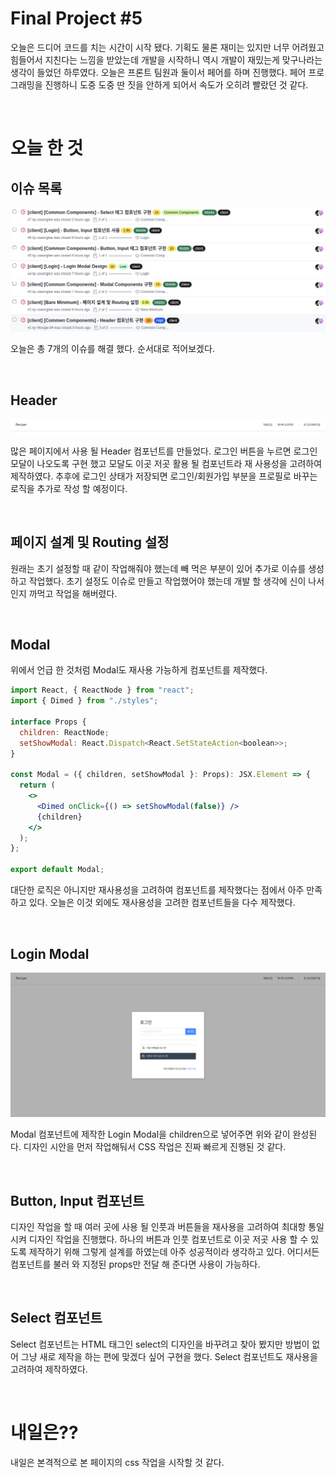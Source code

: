 # Final Project #5

오늘은 드디어 코드를 치는 시간이 시작 됐다. 기획도 물론 재미는 있지만 너무 어려웠고 힘들어서 지친다는 느낌을 받았는데 개발을 시작하니 역시 개발이 재밌는게 맞구나라는 생각이 들었던 하루였다. 오늘은 프론트 팀원과 둘이서 페어를 하며 진행했다. 페어 프로그래밍을 진행하니 도중 도중 딴 짓을 안하게 되어서 속도가 오히려 빨랐던 것 같다.

<br />
 
# 오늘 한 것

## 이슈 목록

![](./image/Final_5_1.png)

오늘은 총 7개의 이슈를 해결 했다. 순서대로 적어보겠다.

<br />
 
## Header

![](./image/Final_5_2.png)

많은 페이지에서 사용 될 Header 컴포넌트를 만들었다. 로그인 버튼을 누르면 로그인 모달이 나오도록 구현 했고 모달도 이곳 저곳 활용 될 컴포넌트라 재 사용성을 고려하여 제작하였다. 추후에 로그인 상태가 저장되면 로그인/회원가입 부분을 프로필로 바꾸는 로직을 추가로 작성 할 예정이다.

<br />
 
## 페이지 설계 및 Routing 설정

원래는 초기 설정할 때 같이 작업해줘야 했는데 빼 먹은 부분이 있어 추가로 이슈를 생성하고 작업했다. 초기 설정도 이슈로 만들고 작업했어야 했는데 개발 할 생각에 신이 나서 인지 까먹고 작업을 해버렸다.

<br />
 
## Modal

위에서 언급 한 것처럼 Modal도 재사용 가능하게 컴포넌트를 제작했다.

```jsx
import React, { ReactNode } from "react";
import { Dimed } from "./styles";

interface Props {
  children: ReactNode;
  setShowModal: React.Dispatch<React.SetStateAction<boolean>>;
}

const Modal = ({ children, setShowModal }: Props): JSX.Element => {
  return (
    <>
      <Dimed onClick={() => setShowModal(false)} />
      {children}
    </>
  );
};

export default Modal;
```

대단한 로직은 아니지만 재사용성을 고려하여 컴포넌트를 제작했다는 점에서 아주 만족하고 있다. 오늘은 이것 외에도 재사용성을 고려한 컴포넌트들을 다수 제작했다.

<br />
 
## Login Modal

![](./image/Final_5_3.png)

Modal 컴포넌트에 제작한 Login Modal을 children으로 넣어주면 위와 같이 완성된다. 디자인 시안을 먼저 작업해둬서 CSS 작업은 진짜 빠르게 진행된 것 같다.

<br />
 
## Button, Input 컴포넌트

디자인 작업을 할 때 여러 곳에 사용 될 인풋과 버튼들을 재사용을 고려하여 최대항 통일 시켜 디자인 작업을 진행했다. 하나의 버튼과 인풋 컴포넌트로 이곳 저곳 사용 할 수 있도록 제작하기 위해 그렇게 설계를 하였는데 아주 성공적이라 생각하고 있다. 어디서든 컴포넌트를 불러 와 지정된 props만 전달 해 준다면 사용이 가능하다.

<br />
 
## Select 컴포넌트

Select 컴포넌트는 HTML 태그인 select의 디자인을 바꾸려고 찾아 봤지만 방법이 없어 그냥 새로 제작을 하는 편에 맞겠다 싶어 구현을 했다. Select 컴포넌트도 재사용을 고려하여 제작하였다.

<br />
 
# 내일은??

내일은 본격적으로 본 페이지의 css 작업을 시작할 것 같다.
